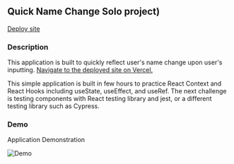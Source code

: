 ## Quick Name Change Solo project)

[Deploy site](https://quick-name-change.vercel.app/)

### Description

This application is built to quickly reflect user's name change upon user's inputting.
[Navigate to the deployed site on Vercel.](https://quick-name-change.vercel.app/)

This simple application is built in few hours to practice React Context and React Hooks including useState, useEffect, and useRef. The next challenge is testing components with React testing library and jest, or a different testing library such as Cypress.

### Demo

Application Demonstration

![Demo](https://user-images.githubusercontent.com/68085997/102836460-b1bd1580-43b6-11eb-993b-ef03b6d7f3bd.gif)
